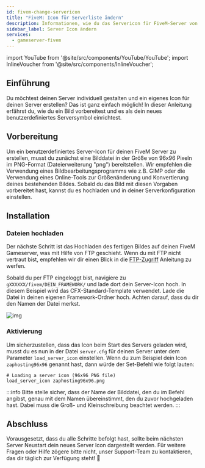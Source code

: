 ```yaml
---
id: fivem-change-servericon
title: "FiveM: Icon für Serverliste ändern"
description: Informationen, wie du das Servericon für FiveM-Server von ZAP-Hosting ändern kannst - ZAP-Hosting.com Dokumentation
sidebar_label: Server Icon ändern
services:
  - gameserver-fivem
---
```


import YouTube from '@site/src/components/YouTube/YouTube';
import InlineVoucher from '@site/src/components/InlineVoucher';

## Einführung
Du möchtest deinen Server individuell gestalten und ein eigenes Icon für deinen Server erstellen? Das ist ganz einfach möglich! In dieser Anleitung erfährst du, wie du ein Bild vorbereitest und es als dein neues benutzerdefiniertes Serversymbol einrichtest.

<InlineVoucher />



## Vorbereitung
Um ein benutzerdefiniertes Server-Icon für deinen FiveM Server zu erstellen, musst du zunächst eine Bilddatei in der Größe von 96x96 Pixeln im PNG-Format (Dateierweiterung "png") bereitstellen. Wir empfehlen die Verwendung eines Bildbearbeitungsprogramms wie z.B. GIMP oder die Verwendung eines Online-Tools zur Größenänderung und Konvertierung deines bestehenden Bildes. Sobald du das Bild mit diesen Vorgaben vorbereitet hast, kannst du es hochladen und in deiner Serverkonfiguration einstellen.

## Installation

### Dateien hochladen

Der nächste Schritt ist das Hochladen des fertigen Bildes auf deinen FiveM Gameserver, was mit Hilfe von FTP geschieht. Wenn du mit FTP nicht vertraut bist, empfehlen wir dir einen Blick in die [FTP-Zugriff](gameserver-ftpaccess.md) Anleitung zu werfen.

Sobald du per FTP eingeloggt bist, navigiere zu `gXXXXXX/fivem/DEIN_FRAMEWORK/` und lade dort dein Server-Icon hoch. In diesem Beispiel wird das CFX-Standard-Template verwendet. Lade die Datei in deinen eigenen Framework-Ordner hoch. Achten darauf, dass du dir den Namen der Datei merkst.

![img](https://screensaver01.zap-hosting.com/index.php/s/BffobqB7CmdK2Wb/download)

### Aktivierung

Um sicherzustellen, dass das Icon beim Start des Servers geladen wird, musst du es nun in der Datei `server.cfg` für deinen Server unter dem Parameter `load_server_icon` einstellen. Wenn du zum Beispiel dein Icon `zaphosting96x96` genannt hast, dann würde der Set-Befehl wie folgt lauten: 

```
# Loading a server icon (96x96 PNG file)
load_server_icon zaphosting96x96.png
```

:::info
Bitte stelle sicher, dass der Name der Bilddatei, den du im Befehl angibst, genau mit dem Namen übereinstimmt, den du zuvor hochgeladen hast. Dabei muss die Groß- und Kleinschreibung beachtet werden.
:::



## Abschluss

Vorausgesetzt, dass du alle Schritte befolgt hast, sollte beim nächsten Server Neustart dein neues Server Icon dargestellt werden. Für weitere Fragen oder Hilfe zögere bitte nicht, unser Support-Team zu kontaktieren, das dir täglich zur Verfügung steht! 🙂

<InlineVoucher />
